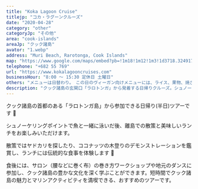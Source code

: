```yaml
---
title: "Koka Lagoon Cruise"
titlejp: "コカ・ラグーンクルーズ"
date: "2020-04-28"
category: "other"
categoryJp: "その他"
area: "cook-islands"
areaJp: "クック諸島"
avator: "1.webp"
address: "Muri Beach, Rarotonga, Cook Islands"
map: "https://www.google.com/maps/embed?pb=!1m18!1m12!1m3!1d3718.324917625651!2d-159.73202899999998!3d-21.258602399999997!2m3!1f0!2f0!3f0!3m2!1i1024!2i768!4f13.1!3m3!1m2!1s0x7157d476295f86bb%3A0x22268213763daaac!2sKoka%20Lagoon%20Cruises!5e0!3m2!1sja!2sau!4v1669167764501!5m2!1sja!2sau"
telephone: "+682 55 769"
url: "https://www.kokalagooncruises.com"
businessHour: "8:00 〜 15:30 定休日 土曜日"
others: "メニューは日替わり。　この日のヴィーガン向けメニューには、ライス、果物、焼きバナナがありました。"
description: "クック諸島の玄関口「ラロトンガ」から発着する日帰りクルーズ。シュノーケルと離島のアクティビティを楽しむツアー。"
---
```


クック諸島の首都のある「ラロトンガ島」から参加できる日帰り(半日)ツアーです 🚣

シュノーケリングポイントで魚と一緒に泳いだ後、離島での散策と美味しいランチをお楽しみいただけます。

散策ではヤドカリを探したり、ココナッツの木登りのデモンストレーションを鑑賞し、ランチには伝統的な食事を体験します 🌴

食後には、サロン（腰などに巻く布）の巻き方ワークショップや地元のダンスに参加し、クック諸島の豊かな文化を深く学ぶことができます。短時間でクック諸島の魅力とマリンアクティビティを満喫できる、おすすめのツアーです。
